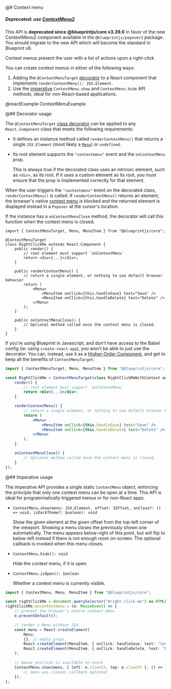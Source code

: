 @# Context menu

<div class="@ns-callout @ns-intent-danger @ns-icon-error">
    <h5 class="@ns-heading">

Deprecated: use [ContextMenu2](#popover2-package/context-menu2)

</h5>

This API is **deprecated since @blueprintjs/core v3.39.0** in favor of the new
ContextMenu2 component available in the `@blueprintjs/popover2` package. You should migrate
to the new API which will become the standard in Blueprint v6.

</div>

Context menus present the user with a list of actions upon a right-click.

You can create context menus in either of the following ways:

1. Adding the `@ContextMenuTarget` [decorator](#core/components/context-menu.decorator-usage)
   to a React component that implements `renderContextMenu(): JSX.Element`.
1. Use the [imperative](#core/components/context-menu.imperative-usage) `ContextMenu.show`
   and `ContextMenu.hide` API methods, ideal for non-React-based applications.

@reactExample ContextMenuExample

@## Decorator usage

The `@ContextMenuTarget` [class decorator][ts-decorator] can be applied to any `React.Component`
class that meets the following requirements:

-   It defines an instance method called `renderContextMenu()` that returns a single `JSX.Element`
    (most likely a [`Menu`](#core/components/menu)) or `undefined`.
-   Its root element supports the `"contextmenu"` event and the `onContextMenu` prop.

    This is always true if the decorated class uses an intrinsic element, such
    as `<div>`, as its root. If it uses a custom element as its root, you must
    ensure that the prop is implemented correctly for that element.

When the user triggers the `"contextmenu"` event on the decorated class, `renderContextMenu()` is
called. If `renderContextMenu()` returns an element, the browser's native [context menu][wiki-cm] is
blocked and the returned element is displayed instead in a `Popover` at the cursor's location.

If the instance has a `onContextMenuClose` method, the decorator will call this function when
the context menu is closed.

```tsx
import { ContextMenuTarget, Menu, MenuItem } from "@blueprintjs/core";

@ContextMenuTarget
class RightClickMe extends React.Component {
    public render() {
        // root element must support `onContextMenu`
        return <div>{...}</div>;
    }

    public renderContextMenu() {
        // return a single element, or nothing to use default browser behavior
        return (
            <Menu>
                <MenuItem onClick={this.handleSave} text="Save" />
                <MenuItem onClick={this.handleDelete} text="Delete" />
            </Menu>
        );
    }

    public onContextMenuClose() {
        // Optional method called once the context menu is closed.
    }
}
```

If you're using Blueprint in Javascript, and don't have access to the Babel config (ie: using `create-react-app`), you won't be able to just use the decorator. You can, instead, use it as a [Higher-Order Component][react-hoc], and get to keep all the benefits of `ContextMenuTarget`:

```jsx
import { ContextMenuTarget, Menu, MenuItem } from "@blueprintjs/core";

const RightClickMe = ContextMenuTarget(class RightClickMeWithContext extends React.Component {
    render() {
        // root element must support `onContextMenu`
        return <div>{...}</div>;
    }

    renderContextMenu() {
        // return a single element, or nothing to use default browser behavior
        return (
            <Menu>
                <MenuItem onClick={this.handleSave} text="Save" />
                <MenuItem onClick={this.handleDelete} text="Delete" />
            </Menu>
        );
    }

    onContextMenuClose() {
        // Optional method called once the context menu is closed.
    }
});
```

[ts-decorator]: https://github.com/Microsoft/TypeScript-Handbook/blob/master/pages/Decorators.md
[wiki-cm]: https://en.wikipedia.org/wiki/Context_menu
[react-hoc]: https://reactjs.org/docs/higher-order-components.html

@## Imperative usage

The imperative API provides a single static `ContextMenu` object, enforcing the
principle that only one context menu can be open at a time. This API is ideal
for programmatically triggered menus or for non-React apps.

-   `ContextMenu.show(menu: JSX.Element, offset: IOffset, onClose?: () => void, isDarkTheme?: boolean): void`

    Show the given element at the given offset from the top-left corner of the
    viewport. Showing a menu closes the previously shown one automatically. The
    menu appears below-right of this point, but will flip to below-left instead if
    there is not enough room on-screen. The optional callback is invoked when this
    menu closes.

-   `ContextMenu.hide(): void`

    Hide the context menu, if it is open.

-   `ContextMenu.isOpen(): boolean`

    Whether a context menu is currently visible.

```ts
import { ContextMenu, Menu, MenuItem } from "@blueprintjs/core";

const rightClickMe = document.querySelector("#right-click-me") as HTMLElement;
rightClickMe.oncontextmenu = (e: MouseEvent) => {
    // prevent the browser's native context menu
    e.preventDefault();

    // render a Menu without JSX...
    const menu = React.createElement(
        Menu,
        {}, // empty props
        React.createElement(MenuItem, { onClick: handleSave, text: "Save" }),
        React.createElement(MenuItem, { onClick: handleDelete, text: "Delete" }),
    );

    // mouse position is available on event
    ContextMenu.show(menu, { left: e.clientX, top: e.clientY }, () => {
        // menu was closed; callback optional
    });
};
```
